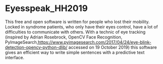 # Eyesspeak_HH2019

This free and open software is written for people who lost their mobility. Locked in syndrome patients, who only have their eyes control, have a lot of difficulties to communicate with others. With a technic of eye tracking (inspired by Adrian Rosebrock, OpenCV Face Recognition, PyImageSearch,https://www.pyimagesearch.com/2017/04/24/eye-blink-detection-opencv-python-dlib/ accessed on 19 October 2019) this software gives an efficient way to write simple sentences with a predictive text interface.
